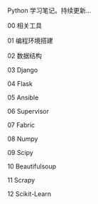 

Python 学习笔记。持续更新...

00 相关工具 


01 编程环境搭建


02 数据结构


03 Django


04 Flask


05 Ansible


06 Supervisor


07 Fabric


08 Numpy


09 Scipy


10 Beautifulsoup


11 Scrapy


12 Scikit-Learn


